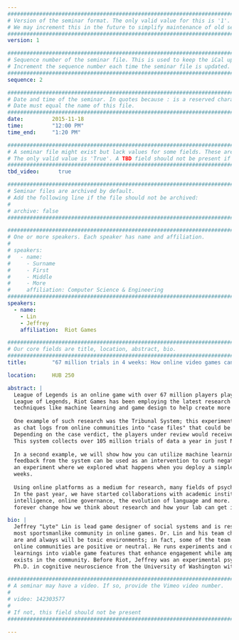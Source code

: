 ```yaml
---
################################################################################
# Version of the seminar format. The only valid value for this is '1'. 
# We may increment this in the future to simplify maintenance of old seminars.
################################################################################
version: 1

################################################################################
# Sequence number of the seminar file. This is used to keep the iCal up to date.
# Increment the sequence number each time the seminar file is updated.
################################################################################
sequence: 2

################################################################################
# Date and time of the seminar. In quotes because : is a reserved character.
# Date must equal the name of this file.
################################################################################
date:         2015-11-18
time:         "12:00 PM"
time_end:     "1:20 PM"

################################################################################
# A seminar file might exist but lack values for some fields. These are 'TBD'. 
# The only valid value is 'True'. A TBD field should not be present if 'False'.
################################################################################
tbd_video:      true

################################################################################
# Seminar files are archived by default.
# Add the following line if the file should not be archived:
#
# archive: false
################################################################################

################################################################################
# One or more speakers. Each speaker has name and affiliation.
#
# speakers:
#   - name: 
#     - Surname
#     - First
#     - Middle
#     - More
#     affiliation: Computer Science & Engineering 
################################################################################
speakers:
  - name:
    - Lin
    - Jeffrey
    affiliation:  Riot Games

################################################################################
# Our core fields are title, location, abstract, bio.
################################################################################
title:        "67 million trials in 4 weeks: How online video games can change how we think about research, and how research can change how we design video games"

location:     HUB 250

abstract: |
  League of Legends is an online game with over 67 million players playing the game every month. As the developer of 
  League of Legends, Riot Games has been employing the latest research from social and cognitive psychology mixed with 
  techniques like machine learning and game design to help create more positive online communities.
  
  One example of such research was the Tribunal System; this experimental system automatically curated behaviors such 
  as chat logs from online communities into "case files" that could be reviewed by players in League of Legends. 
  Depending on the case verdict, the players under review would receive rewards or punishments for their behaviors. 
  This system collects over 105 million trials of data a year in just North America and Europe.
  
  In a second example, we will show how you can utilize machine learning to study the evolution of language, and how 
  feedback from the system can be used as an intervention to curb negative online behaviors. Finally, we will discuss 
  an experiment where we explored what happens when you deploy a simple priming experiment to 67 million players over 4 
  weeks.
  
  Using online platforms as a medium for research, many fields of psychology could be on the verge of a breakthrough. 
  In the past year, we have started collaborations with academic institutions to study cooperation and collective 
  intelligence, online governance, the evolution of language and more. We want to show you how online video games can 
  forever change how we think about research and how your lab can get involved. 

bio: |
  Jeffrey "Lyte" Lin is lead game designer of social systems and is responsible for helping League of Legends have the 
  most sportsmanlike community in online games. Dr. Lin and his team challenge the convention that online communities 
  are and always will be toxic environments; in fact, some of the team's latest work suggests that the vast majority of 
  online communities are positive or neutral. He runs experiments and data analyses, translating the results and 
  learnings into viable game features that enhance engagement while amplifying the sportsmanlike behavior that already 
  exists in the community. Before Riot, Jeffrey was an experimental psychologist at Valve Software and received his 
  Ph.D. in cognitive neuroscience from the University of Washington with Dr. Geoffrey Boynton and Dr. Scott Murray.  

################################################################################
# A seminar may have a video. If so, provide the Vimeo video number.
#
# video: 142303577
#
# If not, this field should not be present 
################################################################################

---
```

